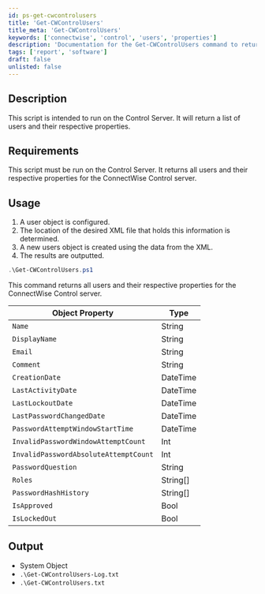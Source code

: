 ```yaml
---
id: ps-get-cwcontrolusers
title: 'Get-CWControlUsers'
title_meta: 'Get-CWControlUsers'
keywords: ['connectwise', 'control', 'users', 'properties']
description: 'Documentation for the Get-CWControlUsers command to return a list of users and their respective properties on the ConnectWise Control server.'
tags: ['report', 'software']
draft: false
unlisted: false
---
```


## Description
This script is intended to run on the Control Server. It will return a list of users and their respective properties.

## Requirements
This script must be run on the Control Server. It returns all users and their respective properties for the ConnectWise Control server.

## Usage
1. A user object is configured.
2. The location of the desired XML file that holds this information is determined.
3. A new users object is created using the data from the XML.
4. The results are outputted.

```powershell
.\Get-CWControlUsers.ps1
```
This command returns all users and their respective properties for the ConnectWise Control server.

| Object Property                       | Type     |
| ------------------------------------- | -------- |
| `Name`                                | String   |
| `DisplayName`                         | String   |
| `Email`                               | String   |
| `Comment`                             | String   |
| `CreationDate`                        | DateTime |
| `LastActivityDate`                   | DateTime |
| `LastLockoutDate`                    | DateTime |
| `LastPasswordChangedDate`            | DateTime |
| `PasswordAttemptWindowStartTime`     | DateTime |
| `InvalidPasswordWindowAttemptCount`   | Int      |
| `InvalidPasswordAbsoluteAttemptCount` | Int      |
| `PasswordQuestion`                    | String   |
| `Roles`                               | String[] |
| `PasswordHashHistory`                 | String[] |
| `IsApproved`                          | Bool     |
| `IsLockedOut`                         | Bool     |

## Output
- System Object
- `.\Get-CWControlUsers-Log.txt`
- `.\Get-CWControlUsers.txt`



